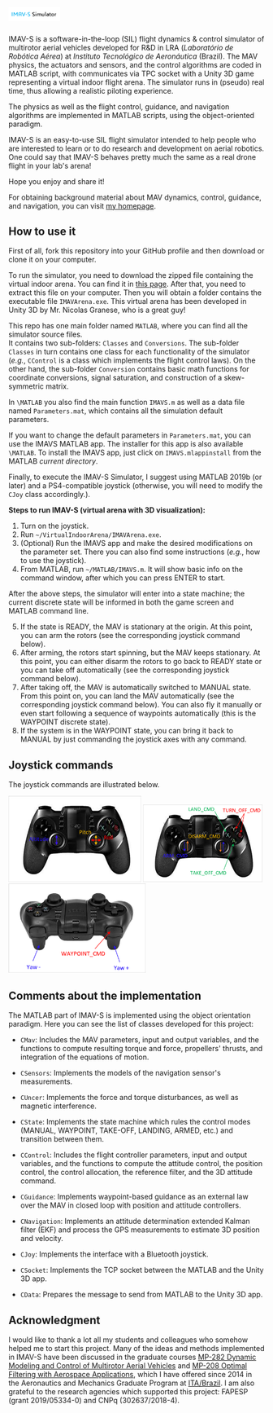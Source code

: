 

# <img src="FIGURES\LogoIMAVS.png" style="zoom:10%;" />

IMAV-S is a software-in-the-loop (SIL) flight dynamics & control simulator of multirotor aerial vehicles developed for R&D in LRA (*Laboratório de Robótica Aérea*) at *Instituto Tecnológico de Aeronáutica* (Brazil). The MAV physics, the actuators and sensors, and the control algorithms are coded in MATLAB script, with communicates via TPC socket with a Unity 3D game representing a virtual indoor flight arena. The simulator runs in (pseudo) real time, thus allowing a realistic piloting experience.

The physics as well as the flight control, guidance, and navigation algorithms are implemented in MATLAB scripts, using the object-oriented paradigm. 

IMAV-S is an easy-to-use SIL flight simulator intended to help people who are interested to learn or to do research and development on aerial robotics. One could say that IMAV-S behaves pretty much the same as a real drone flight in your lab's arena!

Hope you enjoy and share it!

For obtaining background material about MAV dynamics, control, guidance, and navigation, you can visit [my homepage](https://www.professordavisantos.com/). 


## How to use it

First of all, fork this repository into your GitHub profile and then download or clone it on your computer. 

To run the simulator, you need to download the zipped file containing the virtual indoor arena. You can find it in [this page](http://www.professordavisantos.com/imav-s/). After that, you need to extract this file on your computer. Then you will obtain a folder contains the executable file `IMAVArena.exe`. This virtual arena has been developed in Unity 3D by Mr. Nicolas Granese, who is a great guy!

This repo has one main folder named `MATLAB`, where you can find all the simulator source files.  
It contains two sub-folders: `Classes` and `Conversions`. The sub-folder `Classes` in turn contains one class for each functionality of the simulator (*e.g.*, `CControl` is a class which implements the flight control laws). On the other hand, the sub-folder `Conversion` contains basic math functions for coordinate conversions, signal saturation, and construction of a skew-symmetric matrix. 

In `\MATLAB` you also find the main function `IMAVS.m` as well as a data file named `Parameters.mat`, which contains all the simulation default parameters. 

If you want to change the default parameters in `Parameters.mat`, you can use the IMAVS MATLAB app. The installer for this app is also available `\MATLAB`. To install the IMAVS app, just click on `IMAVS.mlappinstall` from the MATLAB *current directory*. 

Finally, to execute the IMAV-S Simulator, I suggest using MATLAB 2019b (or later) and a PS4-compatible joystick (otherwise, you will need to modify the `CJoy` class accordingly.).  

**Steps to run IMAV-S (virtual arena with 3D visualization):**

1. Turn on the joystick. 
2. Run `~/VirtualIndoorArena/IMAVArena.exe`.
3. (Optional) Run the IMAVS app and make the desired modifications on the parameter set. There you can also find some instructions (*e.g.*, how to use the joystick).
4. From MATLAB, run `~/MATLAB/IMAVS.m`. It will show basic info on the command window, after which you can press ENTER to start.

After the above steps, the simulator will enter into a state machine; the current discrete state will be informed in both the game screen and MATLAB command line. 

5. If the state is READY, the MAV is stationary at the origin. At this point, you can arm the rotors (see the corresponding joystick command below).
6. After arming, the rotors start spinning, but the MAV keeps stationary. At this point, you can either disarm the rotors to go back to READY state or you can take off automatically (see the corresponding joystick command below).
7. After taking off, the MAV is automatically switched to MANUAL state. From this point on, you can land the MAV automatically (see the corresponding joystick command below). You can also fly it manually or even start following a sequence of waypoints automatically (this is the WAYPOINT discrete state).
8. If the system is in the WAYPOINT state, you can bring it back to MANUAL by just commanding the joystick axes with any command.     



## Joystick commands

The joystick commands are illustrated below. 

<img src="FIGURES\Joyfront1.png" style="zoom:30%;" />



<img src="FIGURES\Joyfront2.png" style="zoom:27%;" />



<img src="FIGURES\Joyback.png" style="zoom:31%;" />





## Comments about the implementation

The MATLAB part of IMAV-S is implemented using the object orientation paradigm. Here you can see the list of classes developed for this project:

* `CMav`: Includes the MAV parameters, input and output variables, and the functions to compute resulting torque and force, propellers' thrusts, and integration of the equations of motion.

* `CSensors`: Implements the models of the navigation sensor's measurements. 

* `CUncer`: Implements the force and torque disturbances, as well as magnetic interference. 

* `CState`: Implements the state machine which rules the control modes (MANUAL, WAYPOINT, TAKE-OFF, LANDING, ARMED, etc.) and transition between them. 

* `CControl`: Includes the flight controller parameters, input and output variables, and the functions to compute the attitude control, the position control, the control allocation, the reference filter, and the 3D attitude command.

* `CGuidance`: Implements waypoint-based guidance as an external law over the MAV in closed loop with position and attitude controllers. 
  
* `CNavigation`: Implements an attitude determination extended Kalman filter (EKF) and process the GPS measurements to estimate 3D position and velocity. 

* `CJoy`: Implements the interface with a Bluetooth joystick. 

* `CSocket`: Implements the TCP socket between the MATLAB and the Unity 3D app.

* `CData`: Prepares the message to send from MATLAB to the Unity 3D app. 

  

## Acknowledgment

I would like to thank a lot all my students and colleagues who somehow helped me to start this project. Many of the ideas and methods implemented in IMAV-S have been discussed in the graduate courses [MP-282 Dynamic Modeling and Control of Multirotor Aerial Vehicles](https://www.professordavisantos.com/modeling-control-mav/) and [MP-208 Optimal Filtering with Aerospace Applications](https://www.professordavisantos.com/category/courses/mp-208/), which I have offered since 2014 in the Aeronautics and Mechanics Graduate Program at [ITA/Brazil](https://www.ita.br). I am also grateful to the research agencies which supported this project: FAPESP (grant 2019/05334-0) and CNPq (302637/2018-4).









